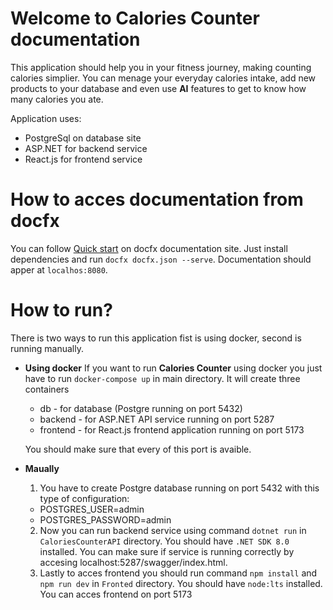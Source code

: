 # Welcome to **Calories Counter** documentation

This application should help you in your fitness journey, making counting calories simplier. 
You can menage your everyday calories intake, add new products to your database and even use **AI** features to get to know how many calories you ate.

Application uses:
+ PostgreSql on database site 
+ ASP.NET for backend service 
+ React.js for frontend service

# How to acces documentation from docfx

You can follow [Quick start](https://dotnet.github.io/docfx/) on docfx documentation site. Just install dependencies and run ```docfx docfx.json --serve```. Documentation should apper at ```localhos:8080```.

# How to run? 

There is two ways to run this application fist is using docker, second is running manually. 
* **Using docker** 
    If you want to run **Calories Counter** using docker you just have to run ```docker-compose up``` in main directory. It will create three containers 
    + db - for database (Postgre running on port 5432)
    + backend - for ASP.NET API service running on port 5287
    + frontend - for React.js frontend application running on port 5173

    You should make sure that every of this port is avaible.

* **Maually** 
    1. You have to create Postgre database running on port 5432 with this type of configuration:
    - POSTGRES_USER=admin
    - POSTGRES_PASSWORD=admin
    2. Now you can run backend service using command ```dotnet run``` in ```CaloriesCounterAPI```  directory. You should have ```.NET SDK 8.0``` installed. You can make sure if service is running correctly by accesing localhost:5287/swagger/index.html. 
    3. Lastly to acces frontend you should run command ```npm install``` and ```npm run dev``` in ```Fronted``` directory. You should have ```node:lts``` installed. You can acces frontend on port 5173
